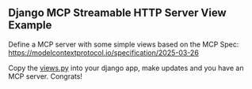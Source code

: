 Django MCP Streamable HTTP Server View Example
---

Define a MCP server with some simple views based on the MCP Spec: https://modelcontextprotocol.io/specification/2025-03-26

Copy the [views.py](viwes.py) into your django app, make updates and you have an MCP server. Congrats!
